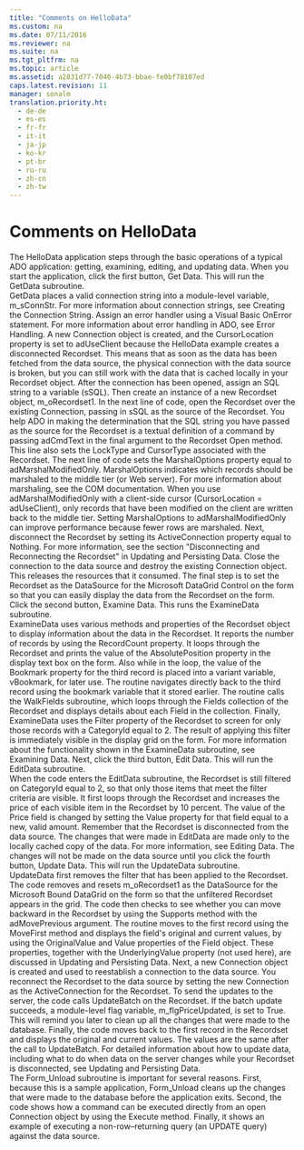 ```yaml
---
title: "Comments on HelloData"
ms.custom: na
ms.date: 07/11/2016
ms.reviewer: na
ms.suite: na
ms.tgt_pltfrm: na
ms.topic: article
ms.assetid: a2831d77-7040-4b73-bbae-fe0bf78107ed
caps.latest.revision: 11
manager: sonalm
translation.priority.ht: 
  - de-de
  - es-es
  - fr-fr
  - it-it
  - ja-jp
  - ko-kr
  - pt-br
  - ru-ru
  - zh-cn
  - zh-tw
---
```

# Comments on HelloData
<?xml version="1.0" encoding="utf-8"?>
<developerReferenceWithoutSyntaxDocument xmlns="http://ddue.schemas.microsoft.com/authoring/2003/5" xmlns:xlink="http://www.w3.org/1999/xlink" xmlns:xsi="http://www.w3.org/2001/XMLSchema-instance" xsi:schemaLocation="http://ddue.schemas.microsoft.com/authoring/2003/5 http://dduestorage.blob.core.windows.net/ddueschema/developer.xsd">
  <introduction>
    <para>The HelloData application steps through the basic operations of a typical ADO application: getting, examining, editing, and updating data. When you start the application, click the first button, <legacyBold>Get Data</legacyBold>. This will run the <legacyBold>GetData</legacyBold> subroutine. </para>
  </introduction>
  <section>
    <title>GetData</title>
    <content>
      <para>
        <legacyBold>GetData</legacyBold> places a valid connection string into a module-level variable, <legacyItalic>m_sConnStr</legacyItalic>. For more information about connection strings, see <legacyLink xlink:href="14eae122-2d1e-40c8-b88e-b7cb8dfbc93b">Creating the Connection String</legacyLink>.</para>
      <para>Assign an error handler using a Visual Basic <legacyBold>OnError</legacyBold> statement. For more information about error handling in ADO, see <legacyLink xlink:href="4909e413-f3b0-4183-8ad3-67b1434df742">Error Handling</legacyLink>. A new <legacyBold>Connection</legacyBold> object is created, and the <legacyBold>CursorLocation</legacyBold> property is set to <legacyBold>adUseClient</legacyBold> because the HelloData example creates a <legacyItalic>disconnected Recordset</legacyItalic>. This means that as soon as the data has been fetched from the data source, the physical connection with the data source is broken, but you can still work with the data that is cached locally in your <legacyBold>Recordset</legacyBold> object.</para>
      <para>After the connection has been opened, assign an SQL string to a variable (sSQL). Then create an instance of a new <legacyBold>Recordset</legacyBold> object, <codeInline>m_oRecordset1</codeInline>. In the next line of code, open the <legacyBold>Recordset</legacyBold> over the existing <legacyBold>Connection</legacyBold>, passing in <codeInline>sSQL</codeInline> as the source of the <legacyBold>Recordset</legacyBold>. You help ADO in making the determination that the SQL string you have passed as the source for the <legacyBold>Recordset</legacyBold> is a textual definition of a command by passing <legacyBold>adCmdText</legacyBold> in the final argument to the <legacyBold>Recordset</legacyBold> <legacyBold>Open</legacyBold> method. This line also sets the <legacyBold>LockType</legacyBold> and <legacyBold>CursorType</legacyBold> associated with the <legacyBold>Recordset</legacyBold>.</para>
      <para>The next line of code sets the <legacyBold>MarshalOptions</legacyBold> property equal to <legacyBold>adMarshalModifiedOnly</legacyBold>. <legacyBold>MarshalOptions</legacyBold> indicates which records should be marshaled to the middle tier (or Web server). For more information about marshaling, see the COM documentation. When you use <legacyBold>adMarshalModifiedOnly</legacyBold> with a client-side cursor (<legacyLink xlink:href="39c8d86e-7ee9-4182-be5e-aad5ce952f84">CursorLocation</legacyLink> = <legacyBold>adUseClient</legacyBold>), only records that have been modified on the client are written back to the middle tier. Setting <legacyBold>MarshalOptions</legacyBold> to <legacyBold>adMarshalModifiedOnly</legacyBold> can improve performance because fewer rows are marshaled.</para>
      <para>Next, disconnect the <legacyBold>Recordset</legacyBold> by setting its <legacyBold>ActiveConnection</legacyBold> property equal to <legacyBold>Nothing</legacyBold>. For more information, see the section "Disconnecting and Reconnecting the Recordset" in <link xlink:href="8dc27274-4f96-43d1-913c-4ff7d01b9a27">Updating and Persisting Data</link>.</para>
      <para>Close the connection to the data source and destroy the existing <legacyBold>Connection</legacyBold> object. This releases the resources that it consumed.</para>
      <para>The final step is to set the <legacyBold>Recordset</legacyBold> as the <legacyBold>DataSource</legacyBold> for the Microsoft DataGrid Control on the form so that you can easily display the data from the <legacyBold>Recordset</legacyBold> on the form.</para>
      <para>Click the second button, <legacyBold>Examine Data</legacyBold>. This runs the <legacyBold>ExamineData</legacyBold> subroutine.</para>
    </content>
  </section>
  <section>
    <title>ExamineData</title>
    <content>
      <para>ExamineData uses various methods and properties of the <legacyBold>Recordset</legacyBold> object to display information about the data in the <legacyBold>Recordset</legacyBold>. It reports the number of records by using the <legacyBold>RecordCount</legacyBold> property. It loops through the <legacyBold>Recordset</legacyBold> and prints the value of the <legacyBold>AbsolutePosition</legacyBold> property in the display text box on the form. Also while in the loop, the value of the <legacyBold>Bookmark</legacyBold> property for the third record is placed into a variant variable, <legacyItalic>vBookmark</legacyItalic>, for later use.</para>
      <para>The routine navigates directly back to the third record using the bookmark variable that it stored earlier. The routine calls the <legacyBold>WalkFields</legacyBold> subroutine, which loops through the <legacyBold>Fields</legacyBold> collection of the <legacyBold>Recordset</legacyBold> and displays details about each <legacyBold>Field</legacyBold> in the collection.</para>
      <para>Finally, <legacyBold>ExamineData</legacyBold> uses the <legacyBold>Filter</legacyBold> property of the <legacyBold>Recordset</legacyBold> to screen for only those records with a <legacyBold>CategoryId</legacyBold> equal to 2. The result of applying this filter is immediately visible in the display grid on the form.</para>
      <para>For more information about the functionality shown in the <legacyBold>ExamineData</legacyBold> subroutine, see <legacyLink xlink:href="de1d74af-89b6-4f3f-a8c9-07c3e2b3c9a5">Examining Data</legacyLink>.</para>
      <para>Next, click the third button, <legacyBold>Edit Data</legacyBold>. This will run the <legacyBold>EditData</legacyBold> subroutine.</para>
    </content>
  </section>
  <section>
    <title>EditData</title>
    <content>
      <para>When the code enters the <legacyBold>EditData</legacyBold> subroutine, the <legacyBold>Recordset</legacyBold> is still filtered on <legacyBold>CategoryId</legacyBold> equal to 2, so that only those items that meet the filter criteria are visible. It first loops through the <legacyBold>Recordset</legacyBold> and increases the price of each visible item in the <legacyBold>Recordset</legacyBold> by 10 percent. The value of the <legacyBold>Price</legacyBold> field is changed by setting the <legacyBold>Value</legacyBold> property for that field equal to a new, valid amount.</para>
      <para>Remember that the <legacyBold>Recordset</legacyBold> is disconnected from the data source. The changes that were made in <legacyBold>EditData</legacyBold> are made only to the locally cached copy of the data. For more information, see <legacyLink xlink:href="ef514f85-c446-4f05-824e-c9313b2ffae1">Editing Data</legacyLink>.</para>
      <para>The changes will not be made on the data source until you click the fourth button, <legacyBold>Update Data</legacyBold>. This will run the <legacyBold>UpdateData</legacyBold> subroutine.</para>
    </content>
  </section>
  <section>
    <title>UpdateData</title>
    <content>
      <para>UpdateData first removes the filter that has been applied to the <legacyBold>Recordset</legacyBold>. The code removes and resets <codeInline>m_oRecordset1</codeInline> as the <legacyBold>DataSource</legacyBold> for the Microsoft Bound DataGrid on the form so that the unfiltered <legacyBold>Recordset</legacyBold> appears in the grid.</para>
      <para>The code then checks to see whether you can move backward in the <legacyBold>Recordset</legacyBold> by using the <legacyBold>Supports</legacyBold> method with the <legacyBold>adMovePrevious</legacyBold> argument.</para>
      <para>The routine moves to the first record using the <legacyBold>MoveFirst</legacyBold> method and displays the field's original and current values, by using the <legacyBold>OriginalValue</legacyBold> and <legacyBold>Value</legacyBold> properties of the <legacyBold>Field</legacyBold> object. These properties, together with the <legacyBold>UnderlyingValue</legacyBold> property (not used here), are discussed in <legacyLink xlink:href="8dc27274-4f96-43d1-913c-4ff7d01b9a27">Updating and Persisting Data</legacyLink>.</para>
      <para>Next, a new <legacyBold>Connection</legacyBold> object is created and used to reestablish a connection to the data source. You reconnect the <legacyBold>Recordset</legacyBold> to the data source by setting the new <legacyBold>Connection</legacyBold> as the <legacyBold>ActiveConnection</legacyBold> for the <legacyBold>Recordset</legacyBold>. To send the updates to the server, the code calls <legacyBold>UpdateBatch</legacyBold> on the <legacyBold>Recordset</legacyBold>.</para>
      <para>If the batch update succeeds, a module-level flag variable, <codeInline>m_flgPriceUpdated</codeInline>, is set to True. This will remind you later to clean up all the changes that were made to the database.</para>
      <para>Finally, the code moves back to the first record in the <legacyBold>Recordset</legacyBold> and displays the original and current values. The values are the same after the call to <legacyBold>UpdateBatch</legacyBold>.</para>
      <para>For detailed information about how to update data, including what to do when data on the server changes while your <legacyBold>Recordset</legacyBold> is disconnected, see <legacyLink xlink:href="8dc27274-4f96-43d1-913c-4ff7d01b9a27">Updating and Persisting Data</legacyLink>.</para>
    </content>
  </section>
  <section>
    <title>Form_Unload</title>
    <content>
      <para>The <legacyBold>Form_Unload</legacyBold> subroutine is important for several reasons. First, because this is a sample application, Form_Unload cleans up the changes that were made to the database before the application exits. Second, the code shows how a command can be executed directly from an open <legacyBold>Connection</legacyBold> object by using the <legacyBold>Execute</legacyBold> method. Finally, it shows an example of executing a non-row–returning query (an UPDATE query) against the data source.</para>
    </content>
  </section>
  <relatedTopics />
</developerReferenceWithoutSyntaxDocument>